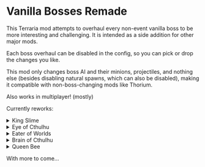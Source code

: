 # Vanilla Bosses Remade
This Terraria mod attempts to overhaul every non-event vanilla boss to be more interesting and challenging. It is intended as a side addition for other major mods.

Each boss overhaul can be disabled in the config, so you can pick or drop the changes you like.

This mod only changes boss AI and their minions, projectiles, and nothing else (besides disabling natural spawns, which can also be disabled), making it compatible with non-boss-changing mods like Thorium.

Also works in multiplayer! (mostly)

Currently reworks:
<Details>
  <Summary>King Slime</Summary>
  <img src="https://github.com/CoreMod/VBR-Public/blob/main/KS.png?raw=true"></img>
</Details>
<Details>
  <Summary>Eye of Cthulhu</Summary>
  <img src="https://github.com/CoreMod/VBR-Public/blob/main/EOC.png?raw=true"></img>
</Details>
<Details>
  <Summary>Eater of Worlds</Summary>
  <img src="https://github.com/CoreMod/VBR-Public/blob/main/EOW.png?raw=true"></img>
</Details>
<Details>
  <Summary>Brain of Cthulhu</Summary>
  <img src="https://github.com/CoreMod/VBR-Public/blob/main/BOC.png?raw=true"></img>
</Details>
<Details>
  <Summary>Queen Bee</Summary>
  <img src="https://github.com/CoreMod/VBR-Public/blob/main/QB.png?raw=true"></img>
</Details>

With more to come...
